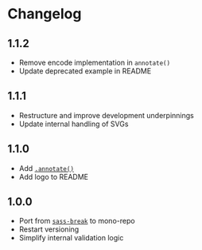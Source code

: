 # Changelog

<!-- The order of list items should be: Critical/Fixes, New, Update, Remove, Underpinnings -->
<!-- ## UNRELEASED -->

## 1.1.2

* Remove encode implementation in `annotate()`
* Update deprecated example in README

## 1.1.1

* Restructure and improve development underpinnings
* Update internal handling of SVGs

## 1.1.0

* Add [`.annotate()`](https://sass-fairy.com/api/break/helpers/annotate)
* Add logo to README

## 1.0.0

* Port from [`sass-break`](https://www.npmjs.com/package/sass-break) to mono-repo
* Restart versioning
* Simplify internal validation logic
